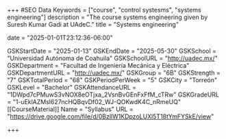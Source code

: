 +++
#SEO Data
Keywords = ["course", "control systesms", "systems engineering"]
description = "The course systems engineering given by Suresh Kumar Gadi at UAdeC."
title = "Systems engineering"

date = "2025-01-01T23:12:36-06:00"

GSKStartDate = "2025-01-13"
GSKEndDate = "2025-05-30"
GSKSchool = "Universidad Autónoma de Coahuila"
GSKSchoolURL = "http://uadec.mx/"
GSKDepartment = "Facultad de Ingeniería Mecánica y Eléctrica"
GSKDepartmentURL = "http://uadec.mx/"
GSKGroup = "6B"
GSKStrength = "7"
GSKTotalPeriod = "68"
GSKPeriodPerWeek = "5"
GSKCity = "Torreón"
GSKLevel = "Bachelor"
GSKAttendanceURL = "1DWpd7cPMuwS3vNOX8eOTjxa_2VsnBvGEnFxFfM_cTRw"
GSKGradeURL = "1-uEklAZMsl627ncHQBqvDf02_WJ-QOKwdK4C_nRmeUQ"
[[CourseMaterial]]
    Name = "Syllabus"
    URL = "https://drive.google.com/file/d/0BzllW1KDpzoLUXl5T18tYmFYSkE/view"

+++
